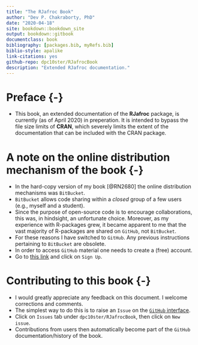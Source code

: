 ```yaml
--- 
title: "The RJafroc Book"
author: "Dev P. Chakraborty, PhD"
date: "2020-04-18"
site: bookdown::bookdown_site
output: bookdown::gitbook
documentclass: book
bibliography: [packages.bib, myRefs.bib]
biblio-style: apalike
link-citations: yes
github-repo: dpc10ster/RJafrocBook
description: "Extended RJafroc documentation."
---
```






# Preface {-}
* This book, an extended documentation of the __RJafroc__ package, is currently (as of April 2020) in preperation. It is intended to bypass the file size limits of __CRAN__, which severely limits the extent of the documentation that can be included with the CRAN package.


# A note on the online distribution mechanism of the book {-}
* In the hard-copy version of my book [@RN2680] the online distribution mechanisms was `BitBucket`. 
* `BitBucket` allows code sharing within a _closed_ group of a few users (e.g., myself and a student). 
* Since the purpose of open-source code is to encourage collaborations, this was, in hindsight, an unfortunate choice. Moreover, as my experience with R-packages grew, it became apparent to me that the vast majority of R-packages are shared on `GitHub`, not `BitBucket`. 
* For these reasons I have switched to `GitHub`. Any previous instructions pertaining to `BitBucket` are obsolete.
* In order to access `GitHub` material one needs to create a (free) account. 
* Go to [this link](https://github.com) and click on `Sign Up`.

# Contributing to this book {-}
* I would greatly appreciate any feedback on this document. I welcome corrections and comments.  
* The simplest way to do this is to raise an `Issue` on the [`GitHub` interface](https://github.com/dpc10ster/RJafrocBook). 
* Click on `Issues` tab under `dpc10ster/RJafrocBook`, then click on `New issue`.
* Contributions from users then automatically become part of the `GitHub` documentation/history of the book.

